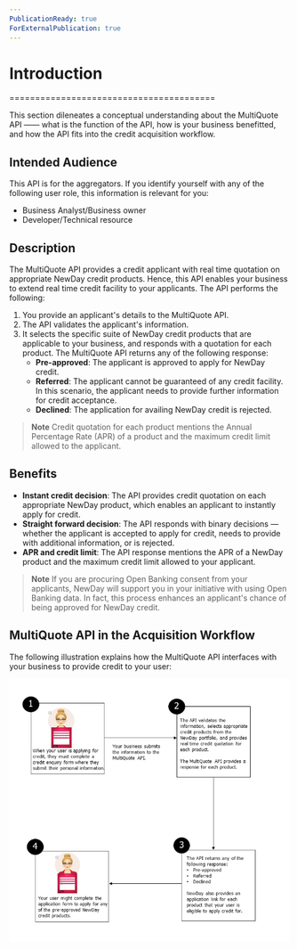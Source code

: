 ```yaml
---
PublicationReady: true
ForExternalPublication: true
---
```


# Introduction

========================================

This section dileneates a conceptual understanding about the MultiQuote API —— what is the function of the API, how is your business benefitted, and how the API fits into the credit acquisition workflow.

## Intended Audience

This API is for the aggregators.
If you identify yourself with any of the following user role, this information is relevant for you:

* Business Analyst/Business owner
* Developer/Technical resource  

## Description

The MultiQuote API provides a credit applicant with real time quotation on appropriate NewDay credit products. Hence, this API enables your business to extend real time credit facility to your applicants.
The API performs the following:  

1. You provide an applicant's details to the MultiQuote API.  
2. The API validates the applicant's information.  
3. It selects the specific suite of NewDay credit products that are applicable to your business, and responds with a quotation for each product. The MultiQuote API returns any of the following response:  
    * **Pre-approved**: The applicant is approved to apply for NewDay credit.
    * **Referred**: The applicant cannot be guaranteed of any credit facility. In this scenario, the applicant needs to provide further information for credit acceptance.
    * **Declined**: The application for availing NewDay credit is rejected.

> **Note** Credit quotation for each product mentions the Annual Percentage Rate (APR) of a product and the maximum credit limit allowed to the applicant.

## Benefits

* **Instant credit decision**: The API provides credit quotation on each appropriate NewDay product, which enables an applicant to instantly apply for credit.  
* **Straight forward decision**: The API responds with binary decisions — whether the applicant is accepted to apply for credit, needs to provide with additional information, or is rejected.
* **APR and credit limit**: The API response mentions the APR of a NewDay product and the maximum credit limit allowed to your applicant.

>**Note** If you are procuring Open Banking consent from your applicants, NewDay will support you in your initiative with using Open Banking data. In fact, this process enhances an applicant's chance of being approved for NewDay credit.

## MultiQuote API in the Acquisition Workflow

The following illustration explains how the MultiQuote API interfaces with your business to provide credit to your user:

![MultiQuote API Workflow](./MultiQuote%20API%20Workflow.png "MultiQuote API Workflow")
